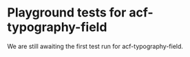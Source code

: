 # Playground tests for acf-typography-field
We are still awaiting the first test run for acf-typography-field.
